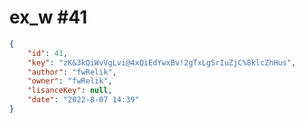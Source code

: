 
# ex_w #41
                
```JSON
{
    "id": 41,
    "key": "zK&3kQiWvVgLvi@4xQiEdYwxBv!2gTxLgSrIuZjC%8klcZhHus",
    "author": "fwRelik",
    "owner": "fwRelik",
    "lisanceKey": null,
    "date": "2022-8-07 14:39"
}
```
